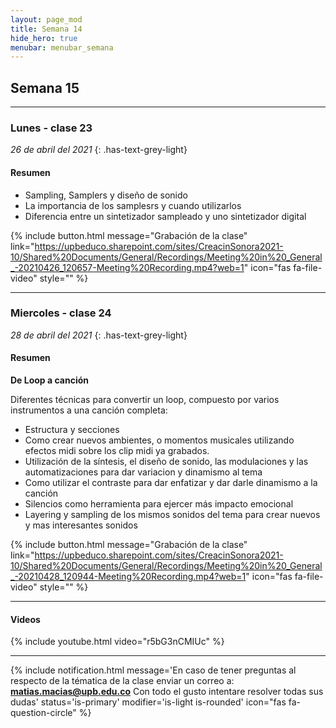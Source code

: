 ```yaml
---
layout: page_mod
title: Semana 14
hide_hero: true
menubar: menubar_semana
---
```


## Semana 15

---

### Lunes - clase 23

<!-- ignore-prettier-start -->

_26 de abril del 2021_
{: .has-text-grey-light}

<!-- ignore-prettier-end -->

#### Resumen

- Sampling, Samplers y diseño de sonido
- La importancia de los samplesrs y cuando utilizarlos
- Diferencia entre un sintetizador sampleado y uno sintetizador digital

{% include button.html
message="Grabación de la clase"
link="https://upbeduco.sharepoint.com/sites/CreacinSonora2021-10/Shared%20Documents/General/Recordings/Meeting%20in%20_General_-20210426_120657-Meeting%20Recording.mp4?web=1"
icon="fas fa-file-video"
style=""
%}

---

### Miercoles - clase 24

<!-- ignore-prettier-start -->

_28 de abril del 2021_
{: .has-text-grey-light}

<!-- ignore-prettier-end -->

#### Resumen

**De Loop a canción**

Diferentes técnicas para convertir un loop, compuesto por varios instrumentos a una canción completa:

- Estructura y secciones
- Como crear nuevos ambientes, o momentos musicales utilizando efectos midi sobre los clip midi ya grabados.
- Utilización de la síntesis, el diseño de sonido, las modulaciones y las automatizaciones para dar variacion y dinamismo al tema
- Como utilizar el contraste para dar enfatizar y dar darle dinamismo a la canción
- Silencios como herramienta para ejercer más impacto emocional
- Layering y sampling de los mismos sonidos del tema para crear nuevos y mas interesantes sonidos

{% include button.html
message="Grabación de la clase"
link="https://upbeduco.sharepoint.com/sites/CreacinSonora2021-10/Shared%20Documents/General/Recordings/Meeting%20in%20_General_-20210428_120944-Meeting%20Recording.mp4?web=1"
icon="fas fa-file-video"
style=""
%}

---

#### Videos

{% include youtube.html video="r5bG3nCMIUc" %}

---

{% include notification.html
message='En caso de tener preguntas al respecto de la tématica de la clase enviar un correo a: **matias.macias@upb.edu.co**
Con todo el gusto intentare resolver todas sus dudas'
status='is-primary'
modifier='is-light is-rounded'
icon="fas fa-question-circle"
%}
